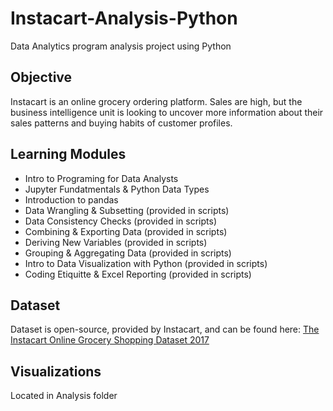 # Instacart-Analysis-Python
Data Analytics program analysis project using Python
## Objective
Instacart is an online grocery ordering platform. Sales are high, but the business intelligence unit is looking to uncover more information about their sales patterns and buying habits of customer profiles.
## Learning Modules
- Intro to Programing for Data Analysts
- Jupyter Fundatmentals & Python Data Types
- Introduction to pandas
- Data Wrangling & Subsetting (provided in scripts)
- Data Consistency Checks (provided in scripts)
- Combining & Exporting Data (provided in scripts)
- Deriving New Variables (provided in scripts)
- Grouping & Aggregating Data (provided in scripts)
- Intro to Data Visualization with Python (provided in scripts)
- Coding Etiquitte & Excel Reporting (provided in scripts)
## Dataset
Dataset is open-source, provided by Instacart, and can be found here: [The Instacart Online Grocery Shopping Dataset 2017](https://s3.amazonaws.com/coach-courses-us/public/courses/data-immersion/A4/A4_Data_Assets/customers.zip) 
## Visualizations
Located in Analysis folder
